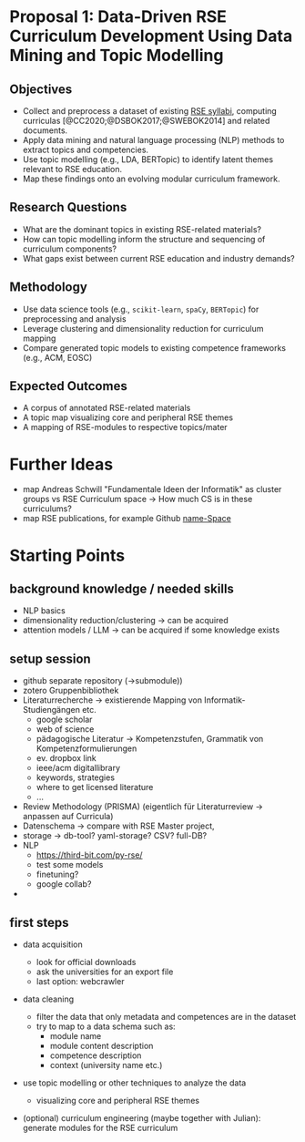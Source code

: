 # Proposal 1: Data-Driven RSE Curriculum Development Using Data Mining and Topic Modelling


## Objectives

- Collect and preprocess a dataset of existing [RSE syllabi](https://de-rse.org/learn-and-teach/learn/#curricula-on-scientific-computing), computing curriculas [@CC2020;@DSBOK2017;@SWEBOK2014] and related documents.
- Apply data mining and natural language processing (NLP) methods to extract topics and competencies.
- Use topic modelling (e.g., LDA, BERTopic) to identify latent themes relevant to RSE education.
- Map these findings onto an evolving modular curriculum framework.

## Research Questions

- What are the dominant topics in existing RSE-related materials?
- How can topic modelling inform the structure and sequencing of curriculum components?
- What gaps exist between current RSE education and industry demands?

## Methodology

- Use data science tools (e.g., `scikit-learn`, `spaCy`, `BERTopic`) for preprocessing and analysis
- Leverage clustering and dimensionality reduction for curriculum mapping
- Compare generated topic models to existing competence frameworks (e.g., ACM, EOSC)

## Expected Outcomes

- A corpus of annotated RSE-related materials
- A topic map visualizing core and peripheral RSE themes
- A mapping of RSE-modules to respective topics/mater


# Further Ideas

- map Andreas Schwill "Fundamentale Ideen der Informatik" as cluster groups vs RSE Curriculum space -> How much CS is in these curriculums?
- map RSE publications, for example Github  [name-Space](https://github.com/the-teachingRSE-project) 

# Starting Points

## background knowledge / needed skills

- NLP basics
- dimensionality reduction/clustering -> can be acquired
- attention models / LLM -> can be acquired if some knowledge exists


## setup session

- github separate repository (->submodule))
- zotero Gruppenbibliothek
- Literaturrecherche -> existierende Mapping von Informatik-Studiengängen etc.
  - google scholar
  - web of science
  - pädagogische Literatur -> Kompetenzstufen, Grammatik von Kompetenzformulierungen
  - ev. dropbox link
  - ieee/acm digitallibrary
  - keywords, strategies
  - where to get licensed literature
  - ...
- Review Methodology (PRISMA) (eigentlich für Literaturreview -> anpassen auf Curricula)
- Datenschema -> compare with RSE Master project, 
- storage -> db-tool? yaml-storage? CSV? full-DB?
- NLP
  - https://third-bit.com/py-rse/
  - test some models
  - finetuning?
  - google collab?
- 

## first steps

- data acquisition
  - look for official downloads
  - ask the universities for an export file
  - last option: webcrawler

- data cleaning
  - filter the data that only metadata and competences are in the dataset
  - try to map to a data schema such as:
    - module name
    - module content description
    - competence description
    - context (university name etc.)
- use topic modelling or other techniques to analyze the data
  - visualizing core and peripheral RSE themes
- (optional) curriculum engineering (maybe together with Julian): generate modules for the RSE curriculum 



